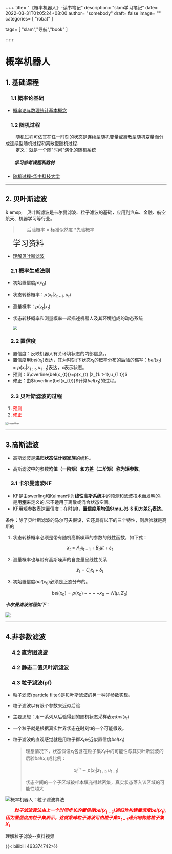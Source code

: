+++
title= "《概率机器人》-读书笔记"
description= "slam学习笔记"
date= 2022-03-31T01:05:24+08:00
author= "somebody"
draft= false
image= "" 
categories= [
    "robat"
]

tags=  [
    "slam","导航","book"
]

+++

# 概率机器人

##  1. 基础课程

### &emsp;1.1 概率论基础

- [概率论与数理统计基本概念](../../../math/probability/概率论学习之旅1/index.html)

### &emsp;1.2 随机过程

&emsp;&emsp; 随机过程可依其在任一时刻的状态是连续型随机变量或离散型随机变量而分成连续型随机过程和离散型随机过程.  
&emsp;&emsp; 定义：就是一个随"时间"演化的随机系统

##### &emsp;&emsp;学习参考课程和教材

- [随机过程-华中科技大学](https://www.bilibili.com/video/BV1g7411b7r2?spm_id_from=333.337.search-card.all.click)

*********************************


## 2. 贝叶斯滤波
& emsp;&emsp;贝叶斯滤波是卡尔曼滤波、粒子滤波的基础，应用到汽车、金融、航空航天、机器学习等行业。

> &emsp;&emsp;后验概率 = 标准似然度 *先验概率

<font size="5">&emsp;学习资料</font>

- [理解贝叶斯滤波](https://zhuanlan.zhihu.com/p/139215491?msclkid=b2901ec8b5a211ec855d661246651d6d)

### &emsp;2.1 概率生成法则
- 初始置信度$p(x_{0})$

- 状态转移概率：$p(x_{t} |z_{t-1},u_{t})$

- 测量概率：$p(z_{t} |x_{t})$

- 状态转移概率和测量概率一起描述机器人及其环境组成的动态系统

  <img src="index.assets/beyesmodel.jpg" style="zoom: 80%;" />
### &emsp;2.2 置信度

- 置信度：反映机器人有关环境状态的内部信息。。
-  置信度用$bel(x_{t} )$表达，其为时刻t下状态$x_{t}$的概率分布的后验的缩写：$bel(x_{t} )=p(x_{t} |z_{1:t},u_{1:t})$表达，x表示状态。
- 预测：$\overline{bel(x_{t})}=p(x_{t} |z_{1: t-1},u_{1:t})$ 
- 修正：由$\overline{bel(x_{t})}$计算$bel(x_{t})$的过程。



### &emsp;2.3 贝叶斯滤波的过程

1. <font color="red">预测</font>
2. <font color="red">修正</font>

<img src="./bayesfilter.png" alt="bayesfilter" style="zoom:50%;vertical-align: middle；" />

***********************

## 3.高斯滤波

- 高斯滤波是**递归状态估计器家族**的统称。

- 高斯滤波中的参数**均值（一阶矩）**和**方差（二阶矩）**称为**矩参数**。

  

### &emsp;3.1 卡尔曼滤波KF

- KF是由swerling和Kalman作为**线性高斯系统**中的预测和滤波技术而发明的，是用[**矩**](https://baike.baidu.com/item/矩/22856460?msclkid=20734877bb2e11eca50bc8ba69cbfee4)来定义的,它不适用于离散或混合状态空间。
- KF用矩参数表达置信度：在时刻t，**置信度用均值$\mu_{t} $ 和方差$\Sigma_{t}$表达**。

条件：除了贝叶斯滤波的马尔可夫假设，它还具有以下的三个特性，则后验就是高斯的

1. 状态转移概率必须是带有随机高斯噪声的参数的线性函数，如下式：  

   $$ x_{t}=A_{t}x_{t-1}+B_{t}u{t}+\varepsilon_{t}$$
   
2. 测量概率也与带有高斯噪声的自变量呈线性关系

   $$z_{t}=C_{t}x_{t}+\delta_{t}$$

3. 初始置信度$bel(x_{0})$必须是正态分布的。

   $$bel(x_{0})=p(x_{0})----x_{0}\sim N(\mu ,\Sigma _{0})$$

***卡尔曼滤波过程如下***：

![](index.assets/v2-d2fe3befccb6232c41b8af9059f59a2c_r.jpg)

****************

## 4.非参数滤波


### &emsp; 4.2 直方图滤波


### &emsp; 4.2 静态二值贝叶斯滤波



### &emsp; 4.3  粒子滤波(pf)

- 粒子滤波(particle filter)是贝叶斯滤波的另一种非参数实现。

- 粒子滤波以有限个参数来近似后验

- 主要思想：用一系列从后验得到的随机状态采样表示$bel(x_{t})$

- 一个粒子就是根据真实世界状态在时刻t的一个可能假设。

- 粒子滤波的直观感觉就是用粒子群$X_{t}$来近似置信度$bel(x_{t})$

  >
  >
  >理想情况下，状态假设$x_{t}$包含在粒子集$X_{t}$中的可能性与其贝叶斯滤波的后验$bel(x_{t})$成比例：
  >
  >$$x_{t}^{m}\sim p(x_{t}|z_{1:t},u_{1:t}) $$
  >
  >状态空间的一个子区域被样本填充得越密集，真实状态落入该区域的可能性越大

![概率机器人：粒子滤波算法](index.assets/2.png)

&emsp;&emsp;<font color="red">***粒子滤波算法由上一个时间步长的置信度$bel(x_{t-1})$递归地构建置信度$bel(x_{t})$,因为置信度由粒子集表示，这就意味粒子滤波可由粒子集$X_{t-1}$递归地构建粒子集$X_{t}$***</font>

理解粒子滤波--资料视频

{{< bilibili 463374742>}}

